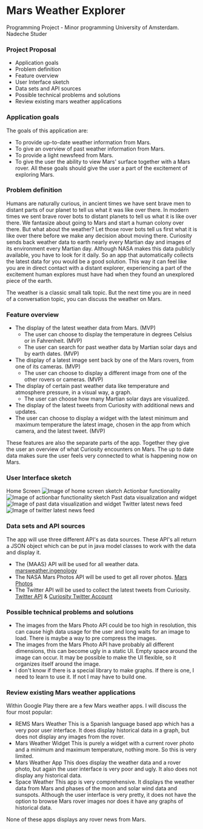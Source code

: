 # Mars Weather Explorer
Programming Project - Minor programming University of Amsterdam.
Nadeche Studer

### Project Proposal

- Application goals
- Problem definition
- Feature overview
- User Interface sketch
- Data sets and API sources
- Possible technical problems and solutions
- Review existing mars weather applications

### Application goals
The goals of this application are:
- To provide up-to-date weather information from Mars.
- To give an overview of past weather information from Mars.
- To provide a light newsfeed from Mars.
- To give the user the ability to view Mars' surface together with a Mars rover.
All these goals should give the user a part of the excitement of exploring Mars. 
### Problem definition
Humans are naturally curious, in ancient times we have sent brave men to distant parts of our planet to tell us what it was like over there. In modern times we sent brave rover bots to distant planets to tell us what it is like over there. We fantasize about going to Mars and start a human colony over there. But what about the weather? Let those rover bots tell us first what it is like over there before we make any decision about moving there. 
Curiosity sends back weather data to earth nearly every Martian day and images of its environment every Martian day. Although NASA makes this data publicly available, you have to look for it daily. So an app that automatically collects the latest data for you would be a good solution. This way it can feel like you are in direct contact with a distant explorer, experiencing a part of the excitement human explores must have had when they found an unexplored piece of the earth.

The weather is a classic small talk topic. But the next time you are in need of a conversation topic, you can discuss the weather on Mars.
### Feature overview
- The display of the latest weather data from Mars. (MVP)
	- The user can choose to display the temperature in degrees Celsius or in Fahrenheit. (MVP)
	- The user can search for past weather data by Martian solar days and by earth dates. (MVP)
- The display of a latest image sent back by one of the Mars rovers, from one of its cameras. (MVP)
	- The user can choose to display a different image from one of the other rovers or cameras. (MVP)
- The display of certain past weather data like temperature and atmosphere pressure, in a visual way, a graph. 
	- The user can choose how many Martian solar days are visualized. 
- The display of the latest tweets from Curiosity with additional news and updates.
- The user can choose to display a widget with the latest minimum and maximum temperature the latest image, chosen in the app from which camera, and the latest tweet. (MVP)

These features are also the separate parts of the app. Together they give the user an overview of what Curiosity encounters on Mars. The up to date data makes sure the user feels very connected to what is happening now on Mars. 
### User Interface sketch
Home Screen
![Image of home screen sketch](doc/sketch_homescreen.jpg)
Actionbar functionality
![Image of actionbar functionality sketch](doc/sketch_actionbar_functionality.jpg)
Past data visualization and widget
![Image of past data visualization and widget](doc/sketch_past_datavisualisation-widget.jpg)
Twitter latest news feed
![Image of twitter latest news feed](doc/sketch_twitter_news.jpg)
### Data sets and API sources
The app will use three different API's as data sources. These API's all return a JSON object which can be put in java model classes to work with the data and display it. 
- The {MAAS} API will be used for all weather data. [marsweather.ingenology](http://marsweather.ingenology.com/)
- The NASA Mars Photos API will be used to get all rover photos. [Mars Photos](https://api.nasa.gov/api.html#MarsPhotos)
- The Twitter API will be used to collect the latest tweets from Curiosity. [Twitter API](https://dev.twitter.com/rest/public) & [Curiosity Twitter Account](https://twitter.com/marscuriosity)

### Possible technical problems and solutions
- The images from the Mars Photo API could be too high in resolution, this can cause high data usage for the user and long waits for an image to load. There is maybe a way to pre compress the images.
- The images from the Mars Photo API have probably all different dimensions, this can become ugly in a static UI. Empty space around the image can occur. It may be possible to make the UI flexible, so it organizes itself around the image. 
- I don't know if there is a special library to make graphs. If there is one, I need to learn to use it. If not I may have to build one.

### Review existing Mars weather applications
Within Google Play there are a few Mars weather apps. I will discuss the four most popular:
- REMS Mars Weather
	This is a Spanish language based app which has a very poor user interface. It does display historical data in a graph, but does not display any images from the rover.
- Mars Weather Widget
	This is purely a widget with a current rover photo and a minimum and maximum temperature, nothing more. So this is very limited.
- Mars Weather App
	This does display the weather data and a rover photo, but again the user interface is very poor and ugly. It also does not display any historical data.
- Space Weather
	This app is very comprehensive. It displays the weather data from Mars and phases of the moon and solar wind data and sunspots. Although the user interface is very pretty, it does not have the option to browse Mars rover images nor does it have any graphs of historical data.

None of these apps displays any rover news from Mars.
